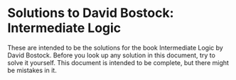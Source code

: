 # Solutions to David Bostock: Intermediate Logic

These are intended to be the solutions for the book Intermediate Logic by David Bostock.
Before you look up any solution in this document, try to solve it yourself. This document is intended to be complete, but there might be mistakes in it.
